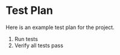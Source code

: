Test Plan
=========

Here is an example test plan for the project.

1. Run tests
2. Verify all tests pass
